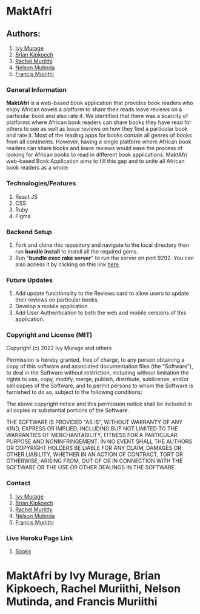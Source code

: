 # MaktAfri

## Authors:

1. [Ivy Murage](https://github.com/Murage-Ivy)
2. [Brian Kipkoech](https://github.com/brianinq)
3. [Rachel Muriithi](https://github.com/RachaelMuriithi)
4. [Nelson Mutinda](https://github.com/nelsonmutindamwanzia)
5. [Francis Muriithi](https://github.com/Francis-Muriithi)

### General Information

**MaktAfri** is a web-based book application that provides book readers who enjoy African novels a platform to share their reads leave reviews on a particular book and also rate it. We identified that there was a scarcity of platforms where African book readers can share books they have read for others to see as well as leave reviews on how they find a particular book and rate it. Most of the reading apps for books contain all genres of books from all continents. However, having a single platform where African book readers can share books and leave reviews would ease the process of looking for African books to read in different book applications. MaktAfri web-based Book Application aims to fill this gap and to unite all African book readers as a whole.

### Technologies/Features

1. React JS
2. CSS
3. Ruby
4. Figma

### Backend Setup

1. Fork and clone this repository and navigate to the local directory then run **bundle install** to install all the required gems.
2. Run "**bundle exec rake server**" to run the server on port 9292. You can also access it by clicking on this link [here](http://localhost:9292).

### Future Updates

1. Add update functionality to the Reviews card to allow users to update their reviews on particular books.
2. Develop a mobile application.
3. Add User Authentication to both the web and mobile versions of this application.

### Copyright and License (MIT)

Copyright (c) 2022 Ivy Murage and others

Permission is hereby granted, free of charge, to any person obtaining
a copy of this software and associated documentation files (the
"Software"), to deal in the Software without restriction, including
without limitation the rights to use, copy, modify, merge, publish,
distribute, sublicense, and/or sell copies of the Software, and to
permit persons to whom the Software is furnished to do so, subject to
the following conditions:

The above copyright notice and this permission notice shall be
included in all copies or substantial portions of the Software.

THE SOFTWARE IS PROVIDED "AS IS", WITHOUT WARRANTY OF ANY KIND,
EXPRESS OR IMPLIED, INCLUDING BUT NOT LIMITED TO THE WARRANTIES OF
MERCHANTABILITY, FITNESS FOR A PARTICULAR PURPOSE AND
NONINFRINGEMENT. IN NO EVENT SHALL THE AUTHORS OR COPYRIGHT HOLDERS BE
LIABLE FOR ANY CLAIM, DAMAGES OR OTHER LIABILITY, WHETHER IN AN ACTION
OF CONTRACT, TORT OR OTHERWISE, ARISING FROM, OUT OF OR IN CONNECTION
WITH THE SOFTWARE OR THE USE OR OTHER DEALINGS IN THE SOFTWARE.

### Contact

1. [Ivy Murage](https://github.com/Murage-Ivy)
2. [Brian Kipkoech](https://github.com/brianinq)
3. [Rachel Muriithi](https://github.com/RachaelMuriithi)
4. [Nelson Mutinda](https://github.com/nelsonmutindamwanzia)
5. [Francis Muriithi](https://github.com/Francis-Muriithi)

### Live Heroku Page Link

1. [Books](https://maktafri-api.herokuapp.com/books)

# MaktAfri by Ivy Murage, Brian Kipkoech, Rachel Muriithi, Nelson Mutinda, and Francis Muriithi
